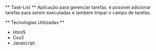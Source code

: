 ** Task-List **
Aplicação para gerenciar tarefas, é possivel adicionar tarefas para serem executadas e também limpar o campo de tarefas.

** Tecnologias Utilizadas **
* Html5
* Css3 
* Javascript
